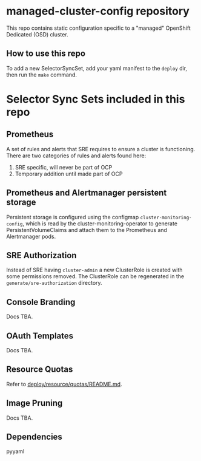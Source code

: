 # managed-cluster-config repository

This repo contains static configuration specific to a "managed" OpenShift Dedicated (OSD) cluster.

## How to use this repo

To add a new SelectorSyncSet, add your yaml manifest to the `deploy` dir, then run the `make` command.

# Selector Sync Sets included in this repo

## Prometheus

A set of rules and alerts that SRE requires to ensure a cluster is functioning.  There are two categories of rules and alerts found here:

1. SRE specific, will never be part of OCP
2. Temporary addition until made part of OCP

## Prometheus and Alertmanager persistent storage

Persistent storage is configured using the configmap `cluster-monitoring-config`, which is read by the cluster-monitoring-operator to generate PersistentVolumeClaims and attach them to the Prometheus and Alertmanager pods.

## SRE Authorization

Instead of SRE having `cluster-admin` a new ClusterRole is created with some permissions removed.  The ClusterRole can be regenerated in the `generate/sre-authorization` directory.

## Console Branding

Docs TBA.

## OAuth Templates

Docs TBA.

## Resource Quotas

Refer to [deploy/resource/quotas/README.md](deploy/resource/quotas/README.md).

## Image Pruning

Docs TBA.

## Dependencies

pyyaml

